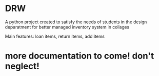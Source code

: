 # DRW
A python project created to satisfy the needs of students in the design deparatment for better managed inventory system in collages

Main features: loan items, return items, add items

# more documentation to come! don't neglect!
